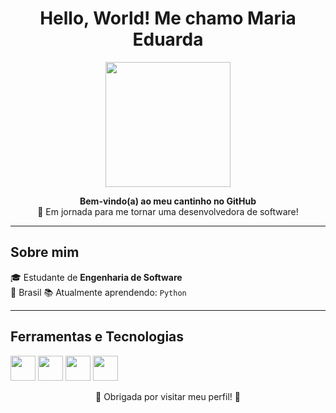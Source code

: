 
<h1 align="center">Hello, World! Me chamo Maria Eduarda </h1>

<p align="center">
  <img src="https://media.giphy.com/media/qgQUggAC3Pfv687qPC/giphy.gif" width="200" />
</p>

<p align="center">
  <b>Bem-vindo(a) ao meu cantinho no GitHub </b><br>
  🚀 Em jornada para me tornar uma desenvolvedora de software!
</p>

---

##  Sobre mim

🎓 Estudante de **Engenharia de Software**  
📍 Brasil
📚 Atualmente aprendendo: `Python`

---

##  Ferramentas e Tecnologias

<p align="left">
  <img src="https://cdn.jsdelivr.net/gh/devicons/devicon/icons/html5/html5-original.svg" width="40px" />
  <img src="https://cdn.jsdelivr.net/gh/devicons/devicon/icons/css3/css3-original.svg" width="40px" />
  <img src="https://cdn.jsdelivr.net/gh/devicons/devicon/icons/javascript/javascript-original.svg" width="40px" />
  <img src="https://cdn.jsdelivr.net/gh/devicons/devicon/icons/python/python-original.svg" width="40px" />
</p>

<p align="center">
  🌟 Obrigada por visitar meu perfil! 🌟<br>
</p>




